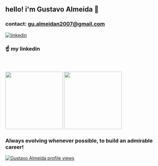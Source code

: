 ## hello! i'm Gustavo Almeida 👋

### contact: gu.almeidan2007@gmail.com

[![linkedin](https://img.shields.io/badge/LinkedIn-0077B5?style=for-the-badge&logo=linkedin&logoColor=white)](https://www.linkedin.com/in/gustavo-almeida-bb1088264/)
### ☝️ my linkedin




#

<br>
<img height="180em" src= "https://github-readme-stats.vercel.app/api?username=GustavoAlmeidaPuff&show_icons=true&theme=onedark"/>
<img height="180em" src="https://github-readme-stats.vercel.app/api/top-langs/?username=GustavoAlmeidaPuff&layout=compact&langs_count=6&theme=onedark"/>

<br>

### Always evolving whenever possible, to build an admirable career!

[![Gustavo Almeida profile views](https://u8views.com/api/v1/github/profiles/106288943/views/total-count.svg)](https://u8views.com/github/GustavoAlmeidaPuff)
